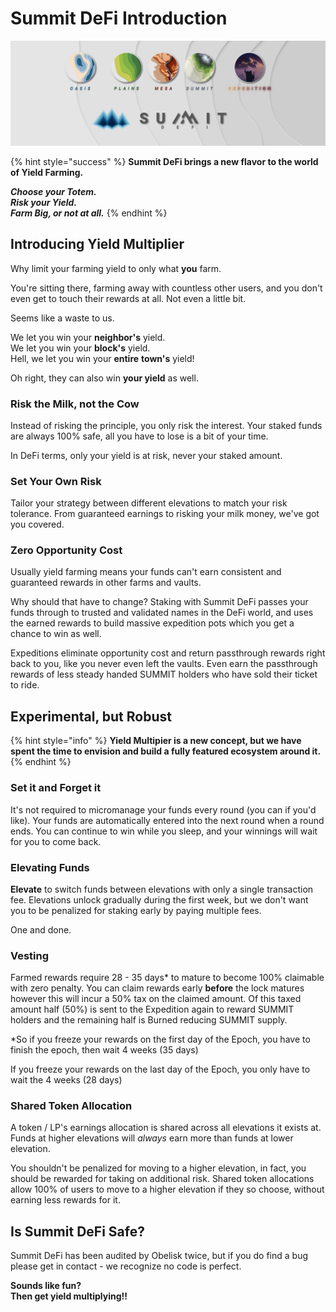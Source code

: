 # Summit DeFi Introduction

![](.gitbook/assets/Banner9.png)

{% hint style="success" %}
**Summit DeFi brings a new flavor to the world of Yield Farming.**

_**Choose your Totem.**_\
_**Risk your Yield.**_\
_**Farm Big, or not at all.**_
{% endhint %}

## Introducing Yield Multiplier

Why limit your farming yield to only what **you** farm.

You're sitting there, farming away with countless other users, and you don't even get to touch their rewards at all. Not even a little bit.

Seems like a waste to us.

We let you win your **neighbor's** yield.\
We let you win your **block's** yield.\
Hell, we let you win your **entire** **town's** yield!

Oh right, they can also win **your yield** as well.

### Risk the Milk, not the Cow

Instead of risking the principle, you only risk the interest. Your staked funds are always 100% safe, all you have to lose is a bit of your time.

In DeFi terms, only your yield is at risk, never your staked amount.

### Set Your Own Risk

Tailor your strategy between different elevations to match your risk tolerance. From guaranteed earnings to risking your milk money, we've got you covered.

### Zero Opportunity Cost

Usually yield farming means your funds can't earn consistent and guaranteed rewards in other farms and vaults.

Why should that have to change? Staking with Summit DeFi passes your funds through to trusted and validated names in the DeFi world, and uses the earned rewards to build massive expedition pots which you get a chance to win as well.

Expeditions eliminate opportunity cost and return passthrough rewards right back to you, like you never even left the vaults. Even earn the passthrough rewards of less steady handed SUMMIT holders who have sold their ticket to ride.

## Experimental, but Robust

{% hint style="info" %}
**Yield Multipier is a new concept, but we have spent the time to envision and build a fully featured ecosystem around it.**
{% endhint %}

### Set it and Forget it

It's not required to micromanage your funds every round (you can if you'd like). Your funds are automatically entered into the next round when a round ends. You can continue to win while you sleep, and your winnings will wait for you to come back.

### Elevating Funds

**Elevate** to switch funds between elevations with only a single transaction fee. Elevations unlock gradually during the first week, but we don't want you to be penalized for staking early by paying multiple fees.

One and done.

### Vesting

Farmed rewards require 28 - 35 days\* to mature to become 100% claimable with zero penalty. You can claim rewards early **before** the lock matures however this will incur a 50% tax on the claimed amount. Of this taxed amount half (50%) is sent to the Expedition again to reward SUMMIT holders and the remaining half is Burned reducing SUMMIT supply.

\*So if you freeze your rewards on the first day of the Epoch, you have to finish the epoch, then wait 4 weeks (35 days)

If you freeze your rewards on the last day of the Epoch, you only have to wait the 4 weeks (28 days)

### Shared Token Allocation

A token / LP's earnings allocation is shared across all elevations it exists at. Funds at higher elevations will _always_ earn more than funds at lower elevation.

You shouldn't be penalized for moving to a higher elevation, in fact, you should be rewarded for taking on additional risk. Shared token allocations allow 100% of users to move to a higher elevation if they so choose, without earning less rewards for it.

## Is Summit DeFi Safe?

Summit DeFi has been audited by Obelisk twice, but if you do find a bug please get in contact - we recognize no code is perfect.

**Sounds like fun?**\
**Then get yield multiplying!!**
